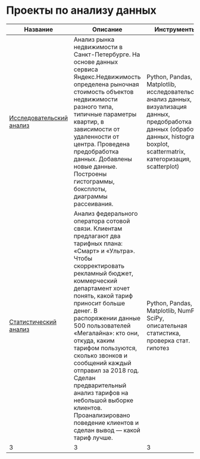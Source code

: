 # Проекты по анализу данных

| Название | Описание | Инструменты |
| --- | --- | --- |
| [Исследовательский анализ](https://github.com/rtikhonov/Projects/blob/main/research_data_analysis/research_data_analysis.ipynb) | Анализ рынка недвижимости в Санкт-Петербурге. На основе данных сервиса Яндекс.Недвижимость определена рыночная стоимость объектов недвижимости разного типа, типичные параметры квартир, в зависимости от удаленности от центра. Проведена предобработка данных. Добавлены новые данные. Построены гистограммы, боксплоты, диаграммы рассеивания. | Python, Pandas, Matplotlib, исследовательский анализ данных, визуализация данных, предобработка данных (обработка данных, histogram, boxplot, scattermatrix, категоризация, scatterplot) |
| [Статистический анализ](https://github.com/rtikhonov/Projects/blob/main/statistical_data_analysis/statistical_data_analysis.ipynb) | Анализ федерального оператора сотовой связи. Клиентам предлагают два тарифных плана: «Смарт» и «Ультра». Чтобы скорректировать рекламный бюджет, коммерческий департамент хочет понять, какой тариф приносит больше денег.  В распоряжении данные 500 пользователей «Мегалайна»: кто они, откуда, каким тарифом пользуются, сколько звонков и сообщений каждый отправил за 2018 год. Сделан предварительный анализ тарифов на небольшой выборке клиентов. Проанализировано поведение клиентов и сделан вывод — какой тариф лучше.|Python, Pandas, Matplotlib, NumPy, SciPy, описательная статистика, проверка стат. гипотез|
| 3 | 3 | 3 |
